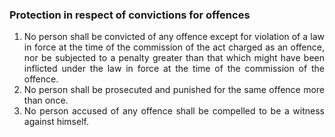 ### Protection in respect of convictions for offences

1. <div style="text-align: justify"> No person shall be convicted of any offence except for violation of a law in force at the time of the commission of the act charged as an offence, nor be subjected to a penalty greater than that which might have been inflicted under the law in force at the time of the commission of the offence.
2. <div style="text-align: justify"> No person shall be prosecuted and punished for the same offence more than once.
3. <div style="text-align: justify"> No person accused of any offence shall be compelled to be a witness against himself.

